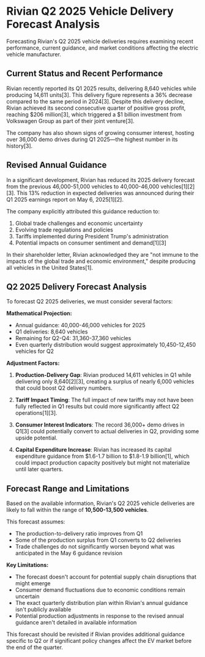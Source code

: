 # Rivian Q2 2025 Vehicle Delivery Forecast Analysis

Forecasting Rivian's Q2 2025 vehicle deliveries requires examining recent performance, current guidance, and market conditions affecting the electric vehicle manufacturer.

## Current Status and Recent Performance

Rivian recently reported its Q1 2025 results, delivering 8,640 vehicles while producing 14,611 units[3]. This delivery figure represents a 36% decrease compared to the same period in 2024[3]. Despite this delivery decline, Rivian achieved its second consecutive quarter of positive gross profit, reaching $206 million[3], which triggered a $1 billion investment from Volkswagen Group as part of their joint venture[3].

The company has also shown signs of growing consumer interest, hosting over 36,000 demo drives during Q1 2025—the highest number in its history[3].

## Revised Annual Guidance

In a significant development, Rivian has reduced its 2025 delivery forecast from the previous 46,000-51,000 vehicles to 40,000-46,000 vehicles[1][2][3]. This 13% reduction in expected deliveries was announced during their Q1 2025 earnings report on May 6, 2025[1][2].

The company explicitly attributed this guidance reduction to:

1. Global trade challenges and economic uncertainty
2. Evolving trade regulations and policies
3. Tariffs implemented during President Trump's administration
4. Potential impacts on consumer sentiment and demand[1][3]

In their shareholder letter, Rivian acknowledged they are "not immune to the impacts of the global trade and economic environment," despite producing all vehicles in the United States[1].

## Q2 2025 Delivery Forecast Analysis

To forecast Q2 2025 deliveries, we must consider several factors:

**Mathematical Projection:**
- Annual guidance: 40,000-46,000 vehicles for 2025
- Q1 deliveries: 8,640 vehicles
- Remaining for Q2-Q4: 31,360-37,360 vehicles
- Even quarterly distribution would suggest approximately 10,450-12,450 vehicles for Q2

**Adjustment Factors:**

1. **Production-Delivery Gap**: Rivian produced 14,611 vehicles in Q1 while delivering only 8,640[2][3], creating a surplus of nearly 6,000 vehicles that could boost Q2 delivery numbers.

2. **Tariff Impact Timing**: The full impact of new tariffs may not have been fully reflected in Q1 results but could more significantly affect Q2 operations[1][3].

3. **Consumer Interest Indicators**: The record 36,000+ demo drives in Q1[3] could potentially convert to actual deliveries in Q2, providing some upside potential.

4. **Capital Expenditure Increase**: Rivian has increased its capital expenditure guidance from $1.6-1.7 billion to $1.8-1.9 billion[1], which could impact production capacity positively but might not materialize until later quarters.

## Forecast Range and Limitations

Based on the available information, Rivian's Q2 2025 vehicle deliveries are likely to fall within the range of **10,500-13,500 vehicles**.

This forecast assumes:
- The production-to-delivery ratio improves from Q1
- Some of the production surplus from Q1 converts to Q2 deliveries
- Trade challenges do not significantly worsen beyond what was anticipated in the May 6 guidance revision

**Key Limitations:**
- The forecast doesn't account for potential supply chain disruptions that might emerge
- Consumer demand fluctuations due to economic conditions remain uncertain
- The exact quarterly distribution plan within Rivian's annual guidance isn't publicly available
- Potential production adjustments in response to the revised annual guidance aren't detailed in available information

This forecast should be revisited if Rivian provides additional guidance specific to Q2 or if significant policy changes affect the EV market before the end of the quarter.